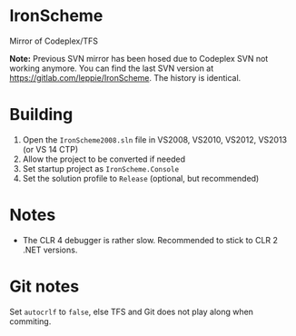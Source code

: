 IronScheme
==========

Mirror of Codeplex/TFS

**Note:** Previous SVN mirror has been hosed due to Codeplex SVN not working anymore. You can find the last SVN version at https://gitlab.com/leppie/IronScheme. The history is identical.

Building
========

1. Open the `IronScheme2008.sln` file in VS2008, VS2010, VS2012, VS2013 (or VS 14 CTP)
2. Allow the project to be converted if needed
3. Set startup project as `IronScheme.Console`
4. Set the solution profile to `Release` (optional, but recommended)

Notes
=====

- The CLR 4 debugger is rather slow. Recommended to stick to CLR 2 .NET versions.

Git notes
=========

Set `autocrlf` to `false`, else TFS and Git does not play along when commiting.
